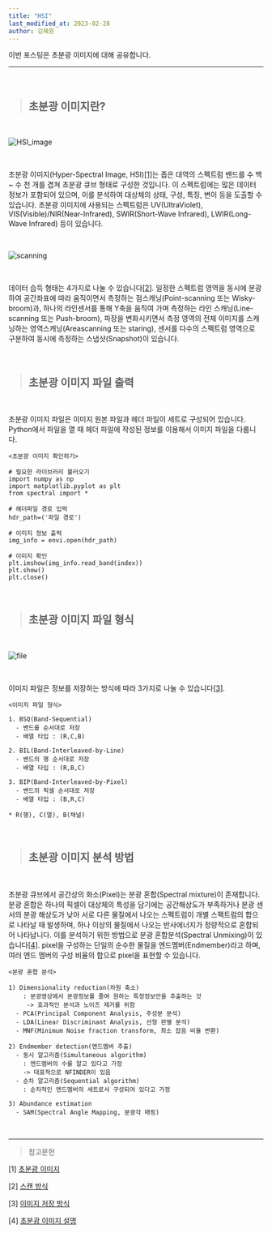 ```yaml
---
title: "HSI"
last_modified_at: 2023-02-28
author: 김혜원
---
```


이번 포스팅은 초분광 이미지에 대해 공유합니다.

---

&nbsp;

> ## 초분광 이미지란?

&nbsp;

![HSI_image](https://www.younginmobility.com/medias/commonfile/202011/25/d7229f3142eec32f8df429350fbb62ed.png)

&nbsp;

초분광 이미지(Hyper-Spectral Image, HSI)[[1]](https://www.younginmobility.com/sub-main/4)는 좁은 대역의 스펙트럼 밴드를 수 백 ~ 수 천 개를 겹쳐 초분광 큐브 형태로 구성한 것입니다. 이 스펙트럼에는 많은 데이터 정보가 포함되어 있으며, 이를 분석하여  대상체의 상태, 구성, 특징, 변이 등을 도출할 수 있습니다. 초분광 이미지에 사용되는 스펙트럼은 UV(UltraViolet), VIS(Visible)/NIR(Near-Infrared), SWIR(Short-Wave Infrared), LWIR(Long-Wave Infrared) 등이 있습니다.

&nbsp;

![scanning](https://ettrends.etri.re.kr/ettrends/175/0905175008/images_1/2019/v34n1/ETRI_J003_2019_v34n1_86_f001.jpg)

&nbsp;

데이터 습득 형태는 4가지로 나눌 수 있습니다[[2]](https://m.blog.naver.com/jws2218/221868429451). 일정한 스펙트럼 영역을 동시에 분광하여 공간좌표에 따라 움직이면서 측정하는 점스캐닝(Point-scanning 또는 Wisky-broom)과, 하나의 라인센서를 통해 Y축을 움직여 가며 측정하는 라인 스캐닝(Line-scanning 또는 Push-broom), 파장을 변화시키면서 측정 영역의 전체 이미지를 스캐닝하는 영역스캐닝(Areascanning 또는 staring), 센서를 다수의 스펙트럼 영역으로 구분하여 동시에 측정하는 스냅샷(Snapshot)이 있습니다.


&nbsp;

> ## 초분광 이미지 파일 출력

&nbsp;

초분광 이미지 파일은 이미지 원본 파일과 헤더 파일이 세트로 구성되어 있습니다. Python에서 파일을 열 때 헤더 파일에 작성된 정보를 이용해서 이미지 파일을 다룹니다.

    <초분광 이미지 확인하기>

    # 필요한 라이브러리 불러오기
    import numpy as np
    import matplotlib.pyplot as plt
    from spectral import *

    # 헤더파일 경로 입력
    hdr_path=('파일 경로')

    # 이미지 정보 출력
    img_info = envi.open(hdr_path)

    # 이미지 확인
    plt.imshow(img_info.read_band(index))
    plt.show()
    plt.close()


&nbsp;


> ## 초분광 이미지 파일 형식

&nbsp;

![file](https://mblogthumb-phinf.pstatic.net/20160302_263/rsmilee_1456905700805b2vwH_JPEG/%BF%F8%B0%DD%C5%BD%BB%E7%2C%BF%F8%B0%DD%C5%BD%BB%E7%C0%CC%B7%D0%2C%C0%A7%BC%BA%BF%B5%BB%F3%C0%FA%C0%E5%B9%E6%BD%C4%2C%BF%F8%B0%DD%C5%BD%BB%E7%C0%DA%B7%E1%2CBIP%2CBIL%2CBSQ%2C%BF%F8%B0%DD%C5%BD%BB%E7%C0%DA%B7%E1%C6%F7%B8%CB%2C%C0%DA%B7%E1%C6%F7%B8%CB.jpg?type=w2)

&nbsp;

이미지 파일은 정보를 저장하는 방식에 따라 3가지로 나눌 수 있습니다[[3]](https://m.blog.naver.com/PostView.naver?isHttpsRedirect=true&blogId=rsmilee&logNo=220643617397).

    <이미지 파일 형식>

    1. BSQ(Band-Sequential)
      - 밴드를 순서대로 저장
      - 배열 타입 : (R,C,B)

    2. BIL(Band-Interleaved-by-Line)
      - 밴드의 행 순서대로 저장
      - 배열 타입 : (R,B,C)

    3. BIP(Band-Interleaved-by-Pixel)
      - 밴드의 픽셀 순서대로 저장
      - 배열 타입 : (B,R,C)

    * R(행), C(열), B(채널)



&nbsp;

> ## 초분광 이미지 분석 방법

&nbsp;

초분광 큐브에서 공간상의 화소(Pixel)는 분광 혼합(Spectral mixture)이 존재합니다. 분광 혼합은 하나의 픽셀이 대상체의 특성을 담기에는 공간해상도가 부족하거나 분광 센서의 분광 해상도가 낮아 서로 다른 물질에서 나오는 스펙트럼이 개별 스펙트럼의 합으로 나타날 때 발생하며, 하나 이상의 물질에서 나오는 반사에너지가 정량적으로 혼합되어 나타납니다. 이를 분석하기 위한 방법으로 분광 혼합분석(Spectral Unmixing)이 있습니다[[4]](https://www.dbpia.co.kr/Journal/articleDetail?nodeId=NODE07611924). pixel을 구성하는 단일의 순수한 물질을 엔드멤버(Endmember)라고 하며, 여러 엔드 멤버의 구성 비율의 합으로 pixel을 표현할 수 있습니다.

    <분광 혼합 분석>

    1) Dimensionality reduction(차원 축소)
        : 분광영상에서 분광정보를 줄여 원하는 특정정보만을 추출하는 것
         -> 효과적인 분석과 노이즈 제거를 위함 
      - PCA(Principal Component Analysis, 주성분 분석)
      - LDA(Linear Discriminant Analysis, 선형 판별 분석)
      - MNF(Minimum Noise fraction transform, 최소 잡음 비율 변환)

    2) Endmember detection(엔드멤버 추출)
      - 동시 알고리즘(Simultaneous algorithm)
        : 엔드멤버의 수를 알고 있다고 가정
        -> 대표적으로 NFINDER이 있음
      - 순차 알고리즘(Sequential algorithm)
        : 순차적인 엔드멤버의 세트로서 구성되어 있다고 가정
        
    3) Abundance estimation
      - SAM(Spectral Angle Mapping, 분광각 매핑)




&nbsp;








-------
> 참고문헌

[1] [초분광 이미지](https://www.younginmobility.com/sub-main/4)

[2] [스캔 방식](https://m.blog.naver.com/jws2218/221868429451)

[3] [이미지 저장 방식](https://m.blog.naver.com/PostView.naver?isHttpsRedirect=true&blogId=rsmilee&logNo=220643617397)

[4] [초분광 이미지 설명](https://www.dbpia.co.kr/Journal/articleDetail?nodeId=NODE07611924)